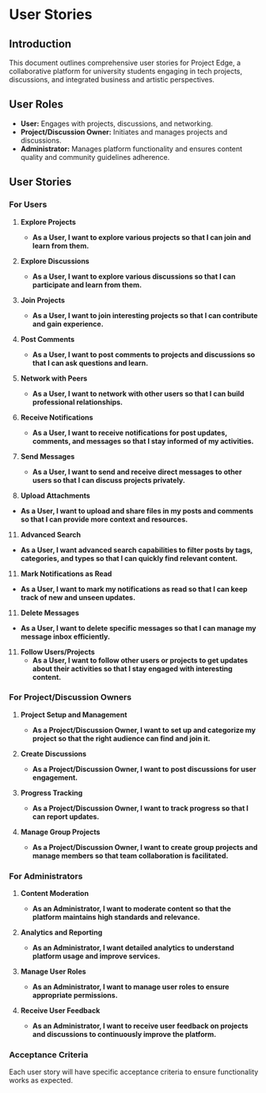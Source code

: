 # User Stories

## Introduction
This document outlines comprehensive user stories for Project Edge, a collaborative platform for university students engaging in tech projects, discussions, and integrated business and artistic perspectives.

## User Roles
- **User:** Engages with projects, discussions, and networking.
- **Project/Discussion Owner:** Initiates and manages projects and discussions.
- **Administrator:** Manages platform functionality and ensures content quality and community guidelines adherence.

## User Stories

### For Users
1. **Explore Projects**
   - **As a User, I want to explore various projects so that I can join and learn from them.**
  
2. **Explore Discussions**
   - **As a User, I want to explore various discussions so that I can participate and learn from them.**

6. **Join Projects**
   - **As a User, I want to join interesting projects so that I can contribute and gain experience.**
  
6. **Post Comments**
   - **As a User, I want to post comments to projects and discussions so that I can ask questions and learn.**

7. **Network with Peers**
   - **As a User, I want to network with other users so that I can build professional relationships.**

8. **Receive Notifications**
   - **As a User, I want to receive notifications for post updates, comments, and messages so that I stay informed of my activities.**

9. **Send Messages**
   - **As a User, I want to send and receive direct messages to other users so that I can discuss projects privately.**

11. **Upload Attachments**
   - **As a User, I want to upload and share files in my posts and comments so that I can provide more context and resources.**

11. **Advanced Search**
   - **As a User, I want advanced search capabilities to filter posts by tags, categories, and types so that I can quickly find relevant content.**

11. **Mark Notifications as Read**
   - **As a User, I want to mark my notifications as read so that I can keep track of new and unseen updates.**

11. **Delete Messages**
   - **As a User, I want to delete specific messages so that I can manage my message inbox efficiently.**

11. **Follow Users/Projects**
    - **As a User, I want to follow other users or projects to get updates about their activities so that I stay engaged with interesting content.**

### For Project/Discussion Owners
1. **Project Setup and Management**
   - **As a Project/Discussion Owner, I want to set up and categorize my project so that the right audience can find and join it.**

2. **Create Discussions**
   - **As a Project/Discussion Owner, I want to post discussions for user engagement.**

3. **Progress Tracking**
   - **As a Project/Discussion Owner, I want to track progress so that I can report updates.**

4. **Manage Group Projects**
   - **As a Project/Discussion Owner, I want to create group projects and manage members so that team collaboration is facilitated.**

### For Administrators
1. **Content Moderation**
   - **As an Administrator, I want to moderate content so that the platform maintains high standards and relevance.**

2. **Analytics and Reporting**
   - **As an Administrator, I want detailed analytics to understand platform usage and improve services.**

3. **Manage User Roles**
   - **As an Administrator, I want to manage user roles to ensure appropriate permissions.**

4. **Receive User Feedback**
   - **As an Administrator, I want to receive user feedback on projects and discussions to continuously improve the platform.**

### Acceptance Criteria
Each user story will have specific acceptance criteria to ensure functionality works as expected.
